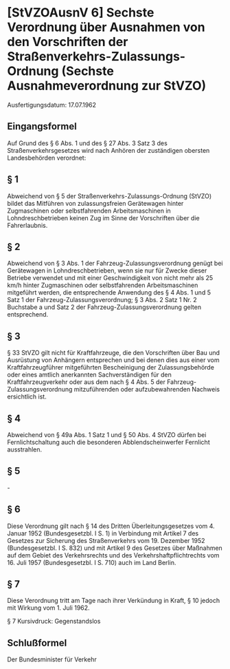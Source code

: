 # [StVZOAusnV 6] Sechste Verordnung über Ausnahmen von den Vorschriften der Straßenverkehrs-Zulassungs-Ordnung  (Sechste Ausnahmeverordnung zur StVZO)

Ausfertigungsdatum: 17.07.1962

 

## Eingangsformel

Auf Grund des § 6 Abs. 1 und des § 27 Abs. 3 Satz 3 des Straßenverkehrsgesetzes wird nach Anhören der zuständigen obersten Landesbehörden verordnet:


## § 1

Abweichend von § 5 der Straßenverkehrs-Zulassungs-Ordnung (StVZO) bildet das Mitführen von zulassungsfreien Gerätewagen hinter Zugmaschinen oder selbstfahrenden Arbeitsmaschinen in Lohndreschbetrieben keinen Zug im Sinne der Vorschriften über die Fahrerlaubnis.


## § 2

Abweichend von § 3 Abs. 1 der Fahrzeug-Zulassungsverordnung genügt bei Gerätewagen in Lohndreschbetrieben, wenn sie nur für Zwecke dieser Betriebe verwendet und mit einer Geschwindigkeit von nicht mehr als 25 km/h hinter Zugmaschinen oder selbstfahrenden Arbeitsmaschinen mitgeführt werden, die entsprechende Anwendung des § 4 Abs. 1 und 5 Satz 1 der Fahrzeug-Zulassungsverordnung; § 3 Abs. 2 Satz 1 Nr. 2 Buchstabe a und Satz 2 der Fahrzeug-Zulassungsverordnung gelten entsprechend.


## § 3

§ 33 StVZO gilt nicht für Kraftfahrzeuge, die den Vorschriften über Bau und Ausrüstung von Anhängern entsprechen und bei denen dies aus einer vom Kraftfahrzeugführer mitgeführten Bescheinigung der Zulassungsbehörde oder eines amtlich anerkannten Sachverständigen für den Kraftfahrzeugverkehr oder aus dem nach § 4 Abs. 5 der Fahrzeug-Zulassungsverordnung mitzuführenden oder aufzubewahrenden Nachweis ersichtlich ist.


## § 4

Abweichend von § 49a Abs. 1 Satz 1 und § 50 Abs. 4 StVZO dürfen bei Fernlichtschaltung auch die besonderen Abblendscheinwerfer Fernlicht ausstrahlen.


## § 5

\-


## § 6

Diese Verordnung gilt nach § 14 des Dritten Überleitungsgesetzes vom 4. Januar 1952 (Bundesgesetzbl. I S. 1) in Verbindung mit Artikel 7 des Gesetzes zur Sicherung des Straßenverkehrs vom 19. Dezember 1952 (Bundesgesetzbl. I S. 832) und mit Artikel 9 des Gesetzes über Maßnahmen auf dem Gebiet des Verkehrsrechts und des Verkehrshaftpflichtrechts vom 16. Juli 1957 (Bundesgesetzbl. I S. 710) auch im Land Berlin.


## § 7

Diese Verordnung tritt am Tage nach ihrer Verkündung in Kraft, § 10 jedoch mit Wirkung vom 1. Juli 1962.

§ 7 Kursivdruck: Gegenstandslos


## Schlußformel

Der Bundesminister für Verkehr
